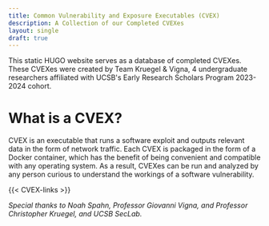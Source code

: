 ```yaml
---
title: Common Vulnerability and Exposure Executables (CVEX)
description: A Collection of our Completed CVEXes
layout: single
draft: true
---
```


This static HUGO website serves as a database of completed CVEXes. These CVEXes were created by Team Kruegel & Vigna, 4 undergraduate researchers affiliated with UCSB's Early Research Scholars Program 2023-2024 cohort.

# What is a CVEX?
CVEX is an executable that runs a software exploit and outputs relevant data in the form of network traffic. Each CVEX is packaged in the form of a Docker container, which has the benefit of being convenient and compatible with any operating system. As a result, CVEXes can be run and analyzed by any person curious to understand the workings of a software vulnerability.

{{< CVEX-links >}}

*Special thanks to Noah Spahn, Professor Giovanni Vigna, and Professor Christopher Kruegel, and UCSB SecLab.*